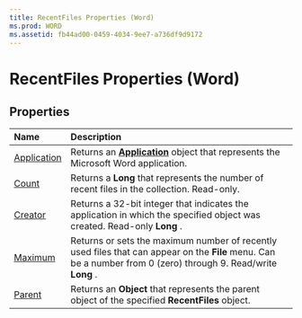 ```yaml
---
title: RecentFiles Properties (Word)
ms.prod: WORD
ms.assetid: fb44ad00-0459-4034-9ee7-a736df9d9172
---
```



# RecentFiles Properties (Word)

## Properties



|**Name**|**Description**|
|:-----|:-----|
|[Application](recentfiles-application-property-word.md)|Returns an  **[Application](application-object-word.md)** object that represents the Microsoft Word application.|
|[Count](recentfiles-count-property-word.md)|Returns a  **Long** that represents the number of recent files in the collection. Read-only.|
|[Creator](recentfiles-creator-property-word.md)|Returns a 32-bit integer that indicates the application in which the specified object was created. Read-only  **Long** .|
|[Maximum](recentfiles-maximum-property-word.md)|Returns or sets the maximum number of recently used files that can appear on the  **File** menu. Can be a number from 0 (zero) through 9. Read/write **Long** .|
|[Parent](recentfiles-parent-property-word.md)|Returns an  **Object** that represents the parent object of the specified **RecentFiles** object.|

